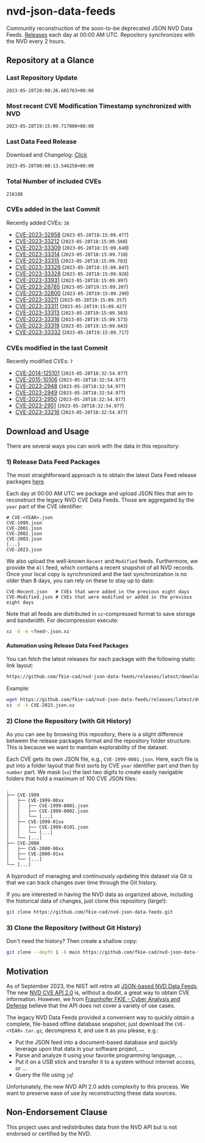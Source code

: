 # nvd-json-data-feeds

Community reconstruction of the soon-to-be deprecated JSON NVD Data Feeds. 
[Releases](https://github.com/fkie-cad/nvd-json-data-feeds/releases/latest) each day at 00:00 AM UTC.
Repository synchronizes with the NVD every 2 hours.

## Repository at a Glance

### Last Repository Update

```plain
2023-05-28T20:00:26.665763+00:00
```

### Most recent CVE Modification Timestamp synchronized with NVD

```plain
2023-05-28T19:15:09.717000+00:00
```

### Last Data Feed Release

Download and Changelog: [Click](https://github.com/fkie-cad/nvd-json-data-feeds/releases/latest)

```plain
2023-05-28T00:00:13.546258+00:00
```

### Total Number of included CVEs

```plain
216188
```

### CVEs added in the last Commit

Recently added CVEs: `16`

* [CVE-2023-32958](CVE-2023/CVE-2023-329xx/CVE-2023-32958.json) (`2023-05-28T18:15:09.477`)
* [CVE-2023-33212](CVE-2023/CVE-2023-332xx/CVE-2023-33212.json) (`2023-05-28T18:15:09.560`)
* [CVE-2023-33309](CVE-2023/CVE-2023-333xx/CVE-2023-33309.json) (`2023-05-28T18:15:09.640`)
* [CVE-2023-33314](CVE-2023/CVE-2023-333xx/CVE-2023-33314.json) (`2023-05-28T18:15:09.710`)
* [CVE-2023-33315](CVE-2023/CVE-2023-333xx/CVE-2023-33315.json) (`2023-05-28T18:15:09.783`)
* [CVE-2023-33326](CVE-2023/CVE-2023-333xx/CVE-2023-33326.json) (`2023-05-28T18:15:09.847`)
* [CVE-2023-33328](CVE-2023/CVE-2023-333xx/CVE-2023-33328.json) (`2023-05-28T18:15:09.920`)
* [CVE-2023-33931](CVE-2023/CVE-2023-339xx/CVE-2023-33931.json) (`2023-05-28T18:15:09.997`)
* [CVE-2023-28785](CVE-2023/CVE-2023-287xx/CVE-2023-28785.json) (`2023-05-28T19:15:09.207`)
* [CVE-2023-32800](CVE-2023/CVE-2023-328xx/CVE-2023-32800.json) (`2023-05-28T19:15:09.290`)
* [CVE-2023-33211](CVE-2023/CVE-2023-332xx/CVE-2023-33211.json) (`2023-05-28T19:15:09.357`)
* [CVE-2023-33311](CVE-2023/CVE-2023-333xx/CVE-2023-33311.json) (`2023-05-28T19:15:09.427`)
* [CVE-2023-33313](CVE-2023/CVE-2023-333xx/CVE-2023-33313.json) (`2023-05-28T19:15:09.503`)
* [CVE-2023-33316](CVE-2023/CVE-2023-333xx/CVE-2023-33316.json) (`2023-05-28T19:15:09.573`)
* [CVE-2023-33319](CVE-2023/CVE-2023-333xx/CVE-2023-33319.json) (`2023-05-28T19:15:09.643`)
* [CVE-2023-33332](CVE-2023/CVE-2023-333xx/CVE-2023-33332.json) (`2023-05-28T19:15:09.717`)


### CVEs modified in the last Commit

Recently modified CVEs: `7`

* [CVE-2014-125101](CVE-2014/CVE-2014-1251xx/CVE-2014-125101.json) (`2023-05-28T18:32:54.977`)
* [CVE-2015-10106](CVE-2015/CVE-2015-101xx/CVE-2015-10106.json) (`2023-05-28T18:32:54.977`)
* [CVE-2023-2948](CVE-2023/CVE-2023-29xx/CVE-2023-2948.json) (`2023-05-28T18:32:54.977`)
* [CVE-2023-2949](CVE-2023/CVE-2023-29xx/CVE-2023-2949.json) (`2023-05-28T18:32:54.977`)
* [CVE-2023-2950](CVE-2023/CVE-2023-29xx/CVE-2023-2950.json) (`2023-05-28T18:32:54.977`)
* [CVE-2023-2951](CVE-2023/CVE-2023-29xx/CVE-2023-2951.json) (`2023-05-28T18:32:54.977`)
* [CVE-2023-33216](CVE-2023/CVE-2023-332xx/CVE-2023-33216.json) (`2023-05-28T18:32:54.977`)


## Download and Usage

There are several ways you can work with the data in this repository:

### 1) Release Data Feed Packages

The most straightforward approach is to obtain the latest Data Feed release packages [here](https://github.com/fkie-cad/nvd-json-data-feeds/releases/latest).

Each day at 00:00 AM UTC we package and upload JSON files that aim to reconstruct the legacy NVD CVE Data Feeds.
Those are aggregated by the `year` part of the CVE identifier:

```
# CVE-<YEAR>.json
CVE-1999.json
CVE-2001.json
CVE-2002.json
CVE-2003.json
[...]
CVE-2023.json
```

We also upload the well-known `Recent` and `Modified` feeds.
Furthermore, we provide the `All` feed, which contains a recent snapshot of all NVD records.
Once your local copy is synchronized and the last synchronization is no older than 8 days, you can rely on these to stay up to date:

```plain
CVE-Recent.json   # CVEs that were added in the previous eight days
CVE-Modified.json # CVEs that were modified or added in the previous eight days
```

Note that all feeds are distributed in `xz`-compressed format to save storage and bandwidth.
For decompression execute:

```sh
xz -d -k <feed>.json.xz
```


#### Automation using Release Data Feed Packages

You can fetch the latest releases for each package with the following static link layout:

```sh
https://github.com/fkie-cad/nvd-json-data-feeds/releases/latest/download/CVE-<YEAR>.json.xz
```

Example:

```sh
wget https://github.com/fkie-cad/nvd-json-data-feeds/releases/latest/download/CVE-2023.json.xz
xz -d -k CVE-2023.json.xz
```

### 2) Clone the Repository (with Git History)

As you can see by browsing this repository, there is a slight difference between the release packages format and the repository folder structure.
This is because we want to maintain explorability of the dataset.

Each CVE gets its own JSON file, e.g., `CVE-1999-0001.json`.
Here, each file is put into a folder layout that first sorts by CVE `year` identifier part and then by `number` part.
We mask (`xx`) the last two digits to create easily navigable folders that hold a maximum of 100 CVE JSON files:

```plain
.
├── CVE-1999
│   ├── CVE-1999-00xx
│   │   ├── CVE-1999-0001.json
│   │   ├── CVE-1999-0002.json
│   │   └── [...]
│   ├── CVE-1999-01xx
│   │   ├── CVE-1999-0101.json
│   │   └── [...]
│   └── [...]
├── CVE-2000
│   ├── CVE-2000-00xx
│   ├── CVE-2000-01xx
│   └── [...]
└── [...]
```

A byproduct of managing and continuously updating this dataset via Git is that we can track changes over time through the Git history.

If you are interested in having the NVD data as organized above, including the historical data of changes, just clone this repository (large!):

```sh
git clone https://github.com/fkie-cad/nvd-json-data-feeds.git
```

### 3) Clone the Repository (without Git History)

Don't need the history? Then create a shallow copy:

```sh
git clone --depth 1 -b main https://github.com/fkie-cad/nvd-json-data-feeds.git
```

## Motivation

As of September 2023, the NIST will retire all [JSON-based NVD Data Feeds](https://nvd.nist.gov/vuln/data-feeds#divRetirementBanner-1).
The new [NVD CVE API 2.0](https://nvd.nist.gov/developers/vulnerabilities) is, without a doubt, a great way to obtain CVE information.
However, we from [Fraunhofer FKIE - Cyber Analysis and Defense](https://www.fkie.fraunhofer.de/en/departments/cad.html) believe that the API does not cover a variety of use cases.

The legacy NVD Data Feeds provided a convenient way to quickly obtain a complete, file-based offline database snapshot; just download the `CVE-<YEAR>.tar.gz`, decompress it, and use it as you please, e.g.:

* Put the JSON feed into a document-based database and quickly leverage upon that data in your software project, ...
* Parse and analyze it using your favorite programming language, ...
* Put it on a USB stick and transfer it to a system without internet access, or ...
* Query the file using `jq`!

Unfortunately, the new NVD API 2.0 adds complexity to this process.
We want to preserve ease of use by reconstructing these data sources.

## Non-Endorsement Clause

This project uses and redistributes data from the NVD API but is not endorsed or certified by the NVD.